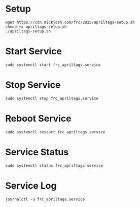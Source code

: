 # Setup
```
wget https://cdn.mickjosh.com/frc/2025/apriltags-setup.sh
chmod +x apriltags-setup.sh
./apriltags-setup.sh
```

# Start Service
```
sudo systemctl start frc_apriltags.service
```

# Stop Service
```
sudo systemctl stop frc_apriltags.service
```

# Reboot Service
```
sudo systemctl restart frc_apriltags.service
```

# Service Status
```
sudo systemctl status frc_apriltags.service
```

# Service Log
```
journalctl -u frc_apriltags.service
```
